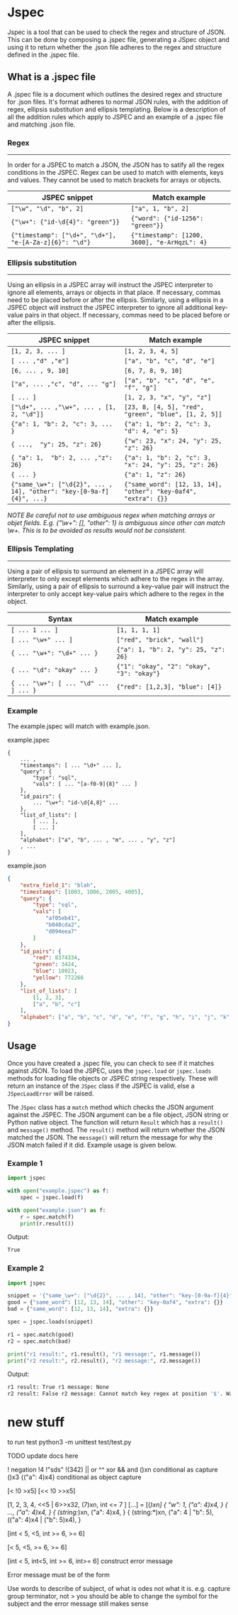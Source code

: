 # Jspec
Jspec is a tool that can be used to check the regex and structure of JSON. This can be done by composing a .jspec file, generating a JSpec object and using it to return whether the .json file adheres to the regex and structure defined in the .jspec file.

## What is a .jspec file
A .jspec file is a document which outlines the desired regex and structure for .json files. It's format adheres to normal JSON rules, with the addition of regex, ellipsis substitution and ellipsis templating. Below is a description of all the addition rules which apply to JSPEC and an example of a .jspec file and matching .json file.

### Regex
---
In order for a JSPEC to match a JSON, the JSON has to satify all the regex conditions in the JSPEC. Regex can be used to match with elements, keys and values. They cannot be used to match brackets for arrays or objects.

| JSPEC snippet | Match example |
|-|-|
| `["\w", "\d", "b", 2]` | `["a", 1, "b", 2]` |
| `{"\w+": {"id-\d{4}": "green"}}` | `{"word": {"id-1256": "green"}}` |
| `{"timestamp": ["\d+", "\d+"], "e-[A-Za-z]{6}": "\d"}` | `{"timestamp": [1200, 3600], "e-ArHqzL": 4}` |

### Ellipsis substitution
---
Using an ellipsis in a JSPEC array will instruct the JSPEC interpreter to ignore all elements, arrays or objects in that place. If necessary, commas need to be placed before or after the ellipsis. Similarly, using a ellipsis in a JSPEC object will instruct the JSPEC interpreter to ignore all additional key-value pairs in that object. If necessary, commas need to be placed before or after the ellipsis.

| JSPEC snippet | Match example |
|-|-|
| `[1, 2, 3, ... ]` | `[1, 2, 3, 4, 5]` |
| `[ ... ,"d" ,"e"]` | `["a", "b", "c", "d", "e"]` |
| `[6, ... , 9, 10]` | `[6, 7, 8, 9, 10]` |
| `["a", ... ,"c", "d", ... "g"]` | `["a", "b", "c", "d", "e", "f", "g"]`|
| `[ ... ]` | `[1, 2, 3, "x", "y", "z"]` |
| `["\d+", ... ,"\w+", ... , [1, 2, "\d"]]` | `[23, 8, [4, 5], "red", "green", "blue", [1, 2, 5]]` |
| `{"a": 1, "b": 2, "c": 3, ... }` | `{"a": 1, "b": 2, "c": 3, "d": 4, "e": 5}` |
| `{ ...,  "y": 25, "z": 26}` | `{"w": 23, "x": 24, "y": 25, "z": 26}` |
| `{ "a": 1,  "b": 2, ... ,"z": 26}` | `{"a": 1, "b": 2, "c": 3, "x": 24, "y": 25, "z": 26}` |
| `{ ... }` | `{"a": 1, "z": 26}` |
| `{"same_\w+": ["\d{2}", ... , 14], "other": "key-[0-9a-f]{4}", ...}` | `{"same_word": [12, 13, 14], "other": "key-0af4", "extra": {}}` |

*NOTE*
*Be careful not to use ambiguous regex when matching arrays or objet fields. E.g. {"\w+": [], "other": 1} is ambiguous since other can match \w+. This is to be avoided as results would not be consistent.*

### Ellipsis Templating
---
Using a pair of ellipsis to surround an element in a JSPEC array will interpreter to only except elements which adhere to the regex in the array. Similarly, using a pair of ellipsis to surround a key-value pair will instruct the interpreter to only accept key-value pairs which adhere to the regex in the object.

| Syntax | Match example |
|-|-|
| `[ ... 1 ... ]`  | `[1, 1, 1, 1]` |
| `[ ... "\w+" ... ]`  | `["red", "brick", "wall"]` |
| `{ ... "\w+": "\d+" ... }` | `{"a": 1, "b": 2, "y": 25, "z": 26}` |
| `{ ... "\d": "okay" ... }` | `{"1": "okay", "2": "okay", "3": "okay"}` |
| `{ ... "\w+": [ ... "\d" ... ] ... }` | `{"red": [1,2,3], "blue": [4]}`|

### Example
The example.jspec will match with example.json.

example.jspec
```
{
    ... ,
    "timestamps": [ ... "\d+" ... ],
    "query": {
        "type": "sql",
        "vals": [ ... "[a-f0-9]{8}" ... ]
    },
    "id_pairs": {
        ... "\w+": "id-\d{4,8}" ...
    },
    "list_of_lists": [
        [ ... ],
        [ ... ]
    ],
    "alphabet": ["a", "b", ... , "m", ... , "y", "z"]
    , ...
}
```

example.json
```json
{
    "extra_field_1": "blah",
    "timestamps": [1003, 1006, 2005, 4005],
    "query": {
        "type": "sql",
        "vals": [
            "af05eb41",
            "b048cda2",
            "d094eea7"
        ]
    },
    "id_pairs": {
        "red": 8374334,
        "green": 3424,
        "blue": 10923,
        "yellow": 772266
    },
    "list_of_lists": [
        [1, 2, 3],
        ["a", "b", "c"]
    ],
    "alphabet": ["a", "b", "c", "d", "e", "f", "g", "h", "i", "j", "k", "l", "m", "n", "o", "p", "q", "r", "s", "t", "u", "v", "w", "x", "y", "z"]
}
```

## Usage
Once you have created a .jspec file, you can check to see if it matches against JSON. To load the JSPEC, uses the `jspec.load` or `jspec.loads` methods for loading file objects or JSPEC string respectively. These will return an instance of the `JSpec` class if the JSPEC is valid, else a `JSpecLoadError` will be raised. 

The `JSpec` class has a `match` method which checks the JSON argument against the JSPEC. The JSON argument can be a file object, JSON string or Python native object. The function will return `Result` which has a `result()` and `message()` method. The `result()` method will return whether the JSON matched the JSON. The `message()` will return the message for why the JSON match failed if it did. Example usage is given below.

### Example 1

```python
import jspec

with open("example.jspec") as f:
    spec = jspec.load(f)

with open("example.json") as f:
    r = spec.match(f)
    print(r.result())
```
Output:
```bash
True
```

### Example 2

```python
import jspec

snippet = '{"same_\w+": ["\d{2}", ... , 14], "other": "key-[0-9a-f]{4}", ...}'
good = {"same_word": [12, 13, 14], "other": "key-0af4", "extra": {}}
bad = {"same_word": [12, 13, 14], "extra": {}}

spec = jspec.loads(snippet)

r1 = spec.match(good)
r2 = spec.match(bad)

print("r1 result:", r1.result(), "r1 message:", r1.message())
print("r2 result:", r2.result(), "r2 message:", r2.message())
```
Output:
```bash
r1 result: True r1 message: None
r2 result: False r2 message: Cannot match key regex at position '$'. Want other, same_\w+. Got same_word, extra
```

# new stuff

to run test
python3 -m unittest test/test.py

TODO update docs here 

! negation
!4
!"sds"
!(342)
|| or
^^ xor
&& and
()xn conditional as capture
()x3
{("a": 4)x4} conditional as object capture

[< !0 >x5]
[<< !0 >>x5]

[1, 2, 3, 4, <<5 | 6>>x32, (7)xn, int <= 7 ]
[...] = [(*)xn]
{
    "w": 1,
    ("a": 4)x4,
}
{
    ...,
    ("a": 4)x4,
}
{
    (string:*)xn,
    ("a": 4)x4,
}
{
    (string:*)xn,
    ("a": 4 | "b": 5),
    (("a": 4)x4 | ("b": 5)x4),
}

[int < 5, <5, int >= 6, >= 6]

[< 5, <5, >= 6, >= 6]

[int < 5, int<5, int >= 6, int>= 6]
construct error message

Error message must be of the form
<verb or adjective> <subject> <location>

Use words to describe of subject, of what is odes not what it is.
e.g. capture group terminator, not >
you should be able to change the symbol for the subject and the error message still makes sense